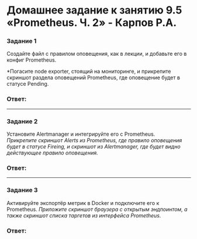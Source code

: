 # Домашнее задание к занятию 9.5 «Prometheus. Ч. 2» - Карпов Р.А.


### Задание 1

Создайте файл с правилом оповещения, как в лекции, и добавьте его в конфиг Prometheus.

*Погасите node exporter, стоящий на мониторинге, и прикрепите скриншот раздела оповещений Prometheus, где оповещение будет в статусе Pending.

### Ответ: 

---

### Задание 2

Установите Alertmanager и интегрируйте его с Prometheus.  
*Прикрепите скриншот Alerts из Prometheus, где правило оповещения будет в статусе Fireing, и скриншот из Alertmanager, где будет видно действующее правило оповещения.*

### Ответ: 


---

### Задание 3

Активируйте экспортёр метрик в Docker и подключите его к Prometheus.
*Приложите скриншот браузера с открытым эндпоинтом, а также скриншот списка таргетов из интерфейса Prometheus.*

### Ответ: 

